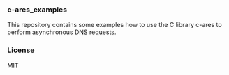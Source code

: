 ### c-ares_examples

This repository contains some examples how to use the C library c-ares to perform asynchronous DNS requests.

### License

MIT
